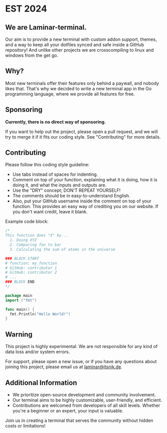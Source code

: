 # EST 2024

## We are Laminar-terminal.

Our aim is to provide a new terminal with custom addon support, themes, and a way to keep all your dotfiles synced and safe inside a GitHub repository!
And unlike other projects we are crosscompiling to linux and windows from the get go.

## Why?

Most new terminals offer their features only behind a paywall, and nobody likes that. That's why we decided to write a new terminal app in the Go programming language, where we provide all features for free.

## Sponsoring

**Currently, there is no direct way of sponsoring.**

If you want to help out the project, please open a pull request, and we will try to merge it if it fits our coding style. See "Contributing" for more details.

## Contributing

Please follow this coding style guideline:

- Use tabs instead of spaces for indenting.
- Comment on top of your function, explaining what it is doing, how it is doing it, and what the inputs and outputs are.
- Use the "DRY" concept; DON'T REPEAT YOURSELF!
- The comments should be in easy-to-understand English.
- Also, put your GitHub username inside the comment on top of your function. This provides an easy way of crediting you on our website. If you don't want credit, leave it blank.

Example code block:
```go
/*
This function does "X" by...
  1. Doing XYZ
  2. Comparing foo to bar
  3. Calculating the sum of atoms in the universe

### BLOCK START
# function: my_function
# GitHub: contributor 1
# GitHub: contributor 2
# ...
### BLOCK END
*/

package main
import ("fmt")

func main() {
  fmt.Println("Hello World!")
}

```

## Warning

This project is highly experimental. We are not responsible for any kind of data loss and/or system errors.

For support, please open a new issue, or if you have any questions about joining this project, please email us at [laminar@itsnik.de](mailto:laminar@itsnik.de).

## Additional Information

- We prioritize open-source development and community involvement. 
- Our terminal aims to be highly customizable, user-friendly, and efficient.
- Contributions are welcomed from developers of all skill levels. Whether you're a beginner or an expert, your input is valuable.

Join us in creating a terminal that serves the community without hidden costs or limitations!
